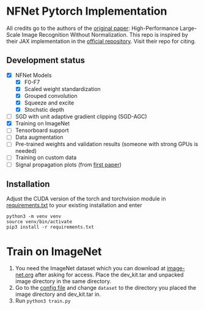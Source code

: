 # NFNet Pytorch Implementation

All credits go to the authors of the [original paper](https://arxiv.org/abs/2102.06171): High-Performance Large-Scale Image Recognition Without Normalization. This repo is inspired by their JAX implementation in the [official repository](https://github.com/deepmind/deepmind-research/blob/master/nfnets/nf_resnet.py). Visit their repo for citing.

## Development status
- [x] NFNet Models
  - [x] F0-F7
  - [x] Scaled weight standardization
  - [x] Grouped convolution
  - [x] Squeeze and excite
  - [x] Stochstic depth
- [ ] SGD with unit adaptive gradient clipping (SGD-AGC)
- [x] Training on ImageNet
- [ ] Tensorboard support
- [ ] Data augmentation
- [ ] Pre-trained weights and validation results (someone with strong GPUs is needed)
- [ ] Training on custom data
- [ ] Signal propagation plots (from [first paper](https://arxiv.org/abs/2101.08692))

## Installation
Adjust the CUDA version of the torch and torchvision module in [requirements.txt](requirements.txt) to your existing installation and enter
```
python3 -m venv venv
source venv/bin/activate
pip3 install -r requirements.txt
```

# Train on ImageNet
1. You need the ImageNet dataset which you can download at [image-net.org](http://www.image-net.org/challenges/LSVRC/2012/downloads.php#images) after asking for access. Place the dev_kit.tar and unpacked image directory in the same directory.
2. Go to the [config file](default_config.yaml) and change `dataset` to the directory you placed the image directory and dev_kit.tar in.
3. Run `python3 train.py`
